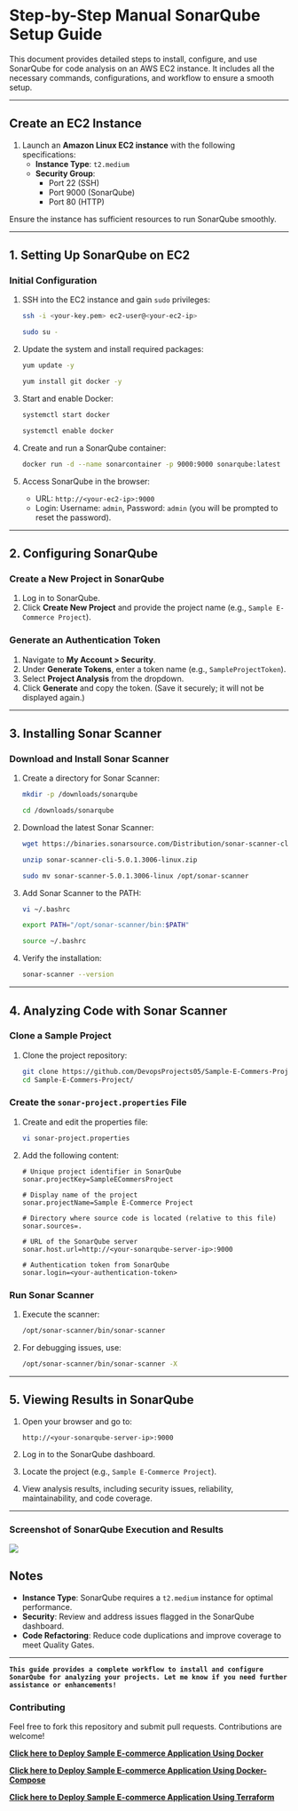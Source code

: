 # Step-by-Step Manual SonarQube Setup Guide

This document provides detailed steps to install, configure, and use SonarQube for code analysis on an AWS EC2 instance. It includes all the necessary commands, configurations, and workflow to ensure a smooth setup.

---

## Create an EC2 Instance

1. Launch an **Amazon Linux EC2 instance** with the following specifications:
   - **Instance Type**: `t2.medium`
   - **Security Group**:
     - Port 22 (SSH)
     - Port 9000 (SonarQube)
     - Port 80 (HTTP)

Ensure the instance has sufficient resources to run SonarQube smoothly.

---

## 1. Setting Up SonarQube on EC2

### **Initial Configuration**

1. SSH into the EC2 instance and gain `sudo` privileges:

   ```bash
   ssh -i <your-key.pem> ec2-user@<your-ec2-ip>
   ```
   ```bash
   sudo su -
   ```

2. Update the system and install required packages:

   ```bash
   yum update -y
   ```
   ```bash
   yum install git docker -y
   ```

3. Start and enable Docker:

   ```bash
   systemctl start docker
   ```
   ```bash
   systemctl enable docker
   ```

4. Create and run a SonarQube container:

   ```bash
   docker run -d --name sonarcontainer -p 9000:9000 sonarqube:latest
   ```

5. Access SonarQube in the browser:

   - URL: `http://<your-ec2-ip>:9000`
   - Login: Username: `admin`, Password: `admin` (you will be prompted to reset the password).

---

## 2. Configuring SonarQube

### **Create a New Project in SonarQube**

1. Log in to SonarQube.
2. Click **Create New Project** and provide the project name (e.g., `Sample E-Commerce Project`).

### **Generate an Authentication Token**

1. Navigate to **My Account > Security**.
2. Under **Generate Tokens**, enter a token name (e.g., `SampleProjectToken`).
3. Select **Project Analysis** from the dropdown.
4. Click **Generate** and copy the token. (Save it securely; it will not be displayed again.)

---

## 3. Installing Sonar Scanner

### **Download and Install Sonar Scanner**

1. Create a directory for Sonar Scanner:

   ```bash
   mkdir -p /downloads/sonarqube
   ```
   ```bash
   cd /downloads/sonarqube
   ```

2. Download the latest Sonar Scanner:

   ```bash
   wget https://binaries.sonarsource.com/Distribution/sonar-scanner-cli/sonar-scanner-cli-5.0.1.3006-linux.zip
   ```
   ```bash
   unzip sonar-scanner-cli-5.0.1.3006-linux.zip
   ```
   ```bash
   sudo mv sonar-scanner-5.0.1.3006-linux /opt/sonar-scanner
   ```

3. Add Sonar Scanner to the PATH:

   ```bash
   vi ~/.bashrc 
   ```
   ```bash
   export PATH="/opt/sonar-scanner/bin:$PATH"
   ```
   ```bash
   source ~/.bashrc
   ```

4. Verify the installation:

   ```bash
   sonar-scanner --version
   ```

---

## 4. Analyzing Code with Sonar Scanner

### **Clone a Sample Project**

1. Clone the project repository:
   ```bash
   git clone https://github.com/DevopsProjects05/Sample-E-Commers-Project.git
   cd Sample-E-Commers-Project/
   ```

### **Create the `sonar-project.properties` File**

1. Create and edit the properties file:
   ```bash
   vi sonar-project.properties
   ```
2. Add the following content:
   ```properties
   # Unique project identifier in SonarQube
   sonar.projectKey=SampleECommersProject

   # Display name of the project
   sonar.projectName=Sample E-Commerce Project

   # Directory where source code is located (relative to this file)
   sonar.sources=.

   # URL of the SonarQube server
   sonar.host.url=http://<your-sonarqube-server-ip>:9000

   # Authentication token from SonarQube
   sonar.login=<your-authentication-token>
   ```

### **Run Sonar Scanner**

1. Execute the scanner:
   ```bash
   /opt/sonar-scanner/bin/sonar-scanner
   ```
2. For debugging issues, use:
   ```bash
   /opt/sonar-scanner/bin/sonar-scanner -X
   ```

---

## 5. Viewing Results in SonarQube

1. Open your browser and go to:
   ```
   http://<your-sonarqube-server-ip>:9000
   ```


2. Log in to the SonarQube dashboard.
3. Locate the project (e.g., `Sample E-Commerce Project`).
4. View analysis results, including security issues, reliability, maintainability, and code coverage.

---

### Screenshot of SonarQube Execution and Results

![](/Sample-E-Commers-Project/SonarQube/sonar.jpg)

## Notes

- **Instance Type**: SonarQube requires a `t2.medium` instance for optimal performance.
- **Security**: Review and address issues flagged in the SonarQube dashboard.
- **Code Refactoring**: Reduce code duplications and improve coverage to meet Quality Gates.

---

**`This guide provides a complete workflow to install and configure SonarQube for analyzing your projects. Let me know if you need further assistance or enhancements!`**

### Contributing
Feel free to fork this repository and submit pull requests. Contributions are welcome!

**[Click here to Deploy Sample E-commerce Application Using Docker](https://github.com/DevopsProjects05/Sample-E-Commers-Project/tree/main/Docker)**

**[Click here to Deploy Sample E-commerce Application Using Docker-Compose](https://github.com/DevopsProjects05/Sample-E-Commers-Project/tree/main/Docker-Compose)**

**[Click here to Deploy Sample E-commerce Application Using Terraform ](https://github.com/DevopsProjects05/Sample-E-Commers-Project/tree/main/Terraform)**